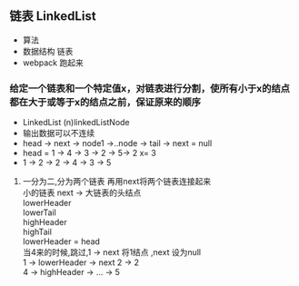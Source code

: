 ## 链表 LinkedList 
- 算法
- 数据结构 链表
- webpack 跑起来
### 给定一个链表和一个特定值x，对链表进行分割，使所有小于x的结点都在大于或等于x的结点之前，保证原来的顺序
- LinkedList (n)linkedListNode 
- 输出数据可以不连续
- head -> next -> node1 ->..node -> tail -> next = null
- head = 1 -> 4 -> 3 -> 2 -> 5-> 2 x= 3
- 1 -> 2 -> 2 -> 4 -> 3 -> 5 

1. 一分为二,分为两个链表 再用next将两个链表连接起来  
小的链表 next -> 大链表的头结点   
lowerHeader  
lowerTail  
highHeader  
highTail        
lowerHeader = head  
当4来的时候,跳过,1 -> next 将1结点 ,next 设为null  
1 -> lowerHeader -> next 2 -> 2  
4 -> highHeader -> ... -> 5  
